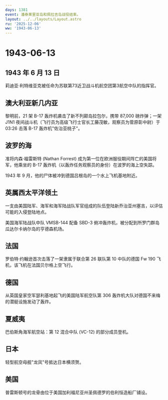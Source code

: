 ```yaml
---
days: 1381
event: 潘泰莱里亚岛和佩拉吉岛战役结束。
layout: ../../layouts/Layout.astro
ru: '2025-12-06'
ww: '1943-06-13'
---
```


# 1943-06-13

## 1943 年 6 月 13 日

莉迪亚·利特维亚克被任命为苏联第73近卫战斗机航空团第3航空中队的指挥官。

## 澳大利亚新几内亚

黎明前，21 架 B-17 轰炸机袭击了新不列颠岛拉包尔，携带 87,000
磅炸弹；一架 J1N1
夜间战斗机（飞行员为高级飞行士官长工藤茂敏，观察员为菅原彰中尉）于 03:26
击落 B-17 轰炸机"佐治亚桃子"。

## 波罗的海

准将内森·福雷斯特 (Nathan Forrest)
成为第一位在欧洲服役期间阵亡的美国将军，他乘坐的 B-17
轰炸机（以轰炸任务观察员的身份）在波罗的海上空失踪。

1943 年 9 月，他的尸体被冲到德国吕根岛的一个水上飞机基地附近。

## 英属西太平洋领土

一支由美国陆军、海军和海军陆战队军官组成的队伍登陆新乔治亚州塞吉，以评估可能的入侵登陆地点。

美国海军陆战队中队 VMSB-144 配备 SBD-3
俯冲轰炸机，被分配到所罗门群岛瓜达尔卡纳尔岛的亨德森机场。

## 法国

罗伯特·约翰逊首次击落了一架隶属于联合第 26 联队第 10 中队的德国 Fw 190
飞机，该飞机在法国贝尔格上空飞行。

## 德国

从英国皇家空军瑟利基地起飞的美国陆军航空队第 306
轰炸机大队对德国不来梅的潜艇设施发动了轰炸。

## 夏威夷

巴伯斯角海军航空站：第 12 混合中队 (VC-12) 的部分成员登机。

## 日本

轻型航空母舰"龙凤"号抵达日本横须贺。

## 美国

普雷斯顿号的龙骨由位于美国加利福尼亚州圣佩德罗的伯利恒造船厂铺设。